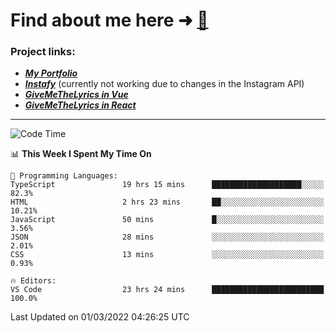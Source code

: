 # Find about me here ➜ [🧑](https://pauabella.dev)

### Project links:
- ***[My Portfolio](https://pauabella.dev)***
- ***[Instafy](https://instafy.me)*** (currently not working due to changes in the Instagram API)
- ***[GiveMeTheLyrics in Vue](https://lyrics.pauabella.dev)***
- ***[GiveMeTheLyrics in React](https://pauabella.dev/GiveMeTheLyrics)***

---
<!--START_SECTION:waka-->
![Code Time](http://img.shields.io/badge/Code%20Time-776%20hrs%2012%20mins-blue)

📊 **This Week I Spent My Time On** 

```text
💬 Programming Languages: 
TypeScript               19 hrs 15 mins      ████████████████████░░░░░   82.3% 
HTML                     2 hrs 23 mins       ██░░░░░░░░░░░░░░░░░░░░░░░   10.21% 
JavaScript               50 mins             █░░░░░░░░░░░░░░░░░░░░░░░░   3.56% 
JSON                     28 mins             ░░░░░░░░░░░░░░░░░░░░░░░░░   2.01% 
CSS                      13 mins             ░░░░░░░░░░░░░░░░░░░░░░░░░   0.93%

🔥 Editors: 
VS Code                  23 hrs 24 mins      █████████████████████████   100.0%

```


 Last Updated on 01/03/2022 04:26:25 UTC
<!--END_SECTION:waka-->
